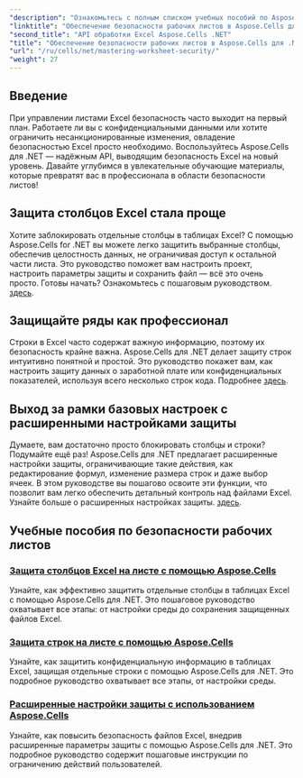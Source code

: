 ```yaml
---
"description": "Ознакомьтесь с полным списком учебных пособий по Aspose.Cells для .NET. Освойте защиту листов с помощью практичных пошаговых руководств по защите Excel."
"linktitle": "Обеспечение безопасности рабочих листов в Aspose.Cells для .NET"
"second_title": "API обработки Excel Aspose.Cells .NET"
"title": "Обеспечение безопасности рабочих листов в Aspose.Cells для .NET"
"url": "/ru/cells/net/mastering-worksheet-security/"
"weight": 27
---
```


## Введение

При управлении листами Excel безопасность часто выходит на первый план. Работаете ли вы с конфиденциальными данными или хотите ограничить несанкционированные изменения, овладение безопасностью Excel просто необходимо. Воспользуйтесь Aspose.Cells для .NET — надёжным API, выводящим безопасность Excel на новый уровень. Давайте углубимся в увлекательные обучающие материалы, которые превратят вас в профессионала в области безопасности листов!

## Защита столбцов Excel стала проще  
Хотите заблокировать отдельные столбцы в таблицах Excel? С помощью Aspose.Cells for .NET вы можете легко защитить выбранные столбцы, обеспечив целостность данных, не ограничивая доступ к остальной части листа. Это руководство поможет вам настроить проект, настроить параметры защиты и сохранить файл — всё это очень просто. Готовы начать? Ознакомьтесь с пошаговым руководством. [здесь](./excel-column-protection/).

## Защищайте ряды как профессионал  
Строки в Excel часто содержат важную информацию, поэтому их безопасность крайне важна. Aspose.Cells для .NET делает защиту строк интуитивно понятной и простой. Это руководство покажет вам, как настроить защиту данных о заработной плате или конфиденциальных показателей, используя всего несколько строк кода. Подробнее [здесь](./protecting-rows/).

## Выход за рамки базовых настроек с расширенными настройками защиты  
Думаете, вам достаточно просто блокировать столбцы и строки? Подумайте ещё раз! Aspose.Cells для .NET предлагает расширенные настройки защиты, ограничивающие такие действия, как редактирование формул, изменение размера строк и даже выбор ячеек. В этом руководстве вы пошагово освоите эти функции, что позволит вам легко обеспечить детальный контроль над файлами Excel. Узнайте больше о расширенных настройках защиты. [здесь](./advanced-protection-settings/).

## Учебные пособия по безопасности рабочих листов
### [Защита столбцов Excel на листе с помощью Aspose.Cells](./excel-column-protection/)
Узнайте, как эффективно защитить отдельные столбцы в таблицах Excel с помощью Aspose.Cells для .NET. Это пошаговое руководство охватывает все этапы: от настройки среды до сохранения защищенных файлов Excel.
### [Защита строк на листе с помощью Aspose.Cells](./protecting-rows/)
Узнайте, как защитить конфиденциальную информацию в таблицах Excel, защищая отдельные строки с помощью Aspose.Cells для .NET. Это подробное руководство охватывает все этапы, от настройки среды.
### [Расширенные настройки защиты с использованием Aspose.Cells](./advanced-protection-settings/)
Узнайте, как повысить безопасность файлов Excel, внедрив расширенные параметры защиты с помощью Aspose.Cells для .NET. Это подробное руководство содержит пошаговые инструкции по ограничению действий пользователей.
